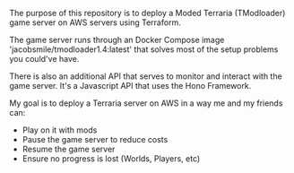 The purpose of this repository is to deploy a Moded Terraria (TModloader) game server on AWS servers using Terraform.

The game server runs through an Docker Compose image 'jacobsmile/tmodloader1.4:latest' that solves most of the setup problems you could've have.

There is also an additional API that serves to monitor and interact with the game server. It's a Javascript API that uses the Hono Framework.

My goal is to deploy a Terraria server on AWS in a way me and my friends can:

- Play on it with mods
- Pause the game server to reduce costs
- Resume the game server
- Ensure no progress is lost (Worlds, Players, etc)